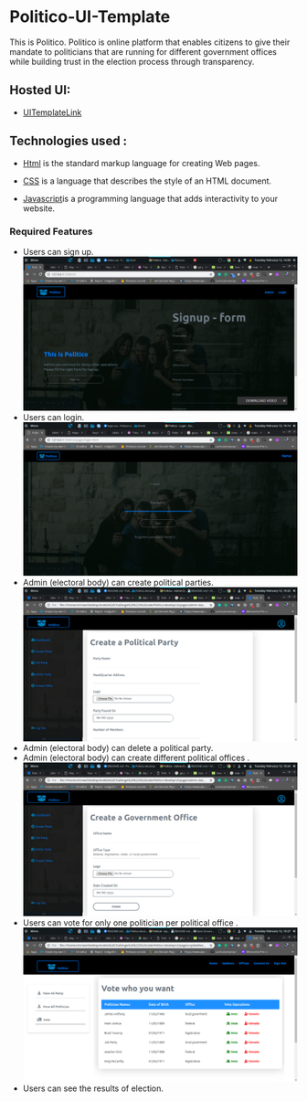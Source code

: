 # Politico-UI-Template
This is Politico. Politico is online platform that enables citizens to give their mandate to politicians that are running for different government offices while building trust in the election process through transparency.

 ## Hosted UI:

* [UITemplateLink](https://uhiriweaudace.github.io/Politico-UI-Template/)

## Technologies used :

* [Html](https://www.w3schools.com/html/html_intro.asp) is the standard markup language for creating Web pages.

* [CSS](https://www.w3schools.com/css/default.asp) is a language that describes the style of an HTML document.

* [Javascript](https://www.w3schools.com/js/js_intro.asp)is a programming language that adds interactivity to your website.

### Required Features

* Users can sign up.
![](UI/assets/screenshoot/index.png)
* Users can login.
![](UI/assets/screenshoot/login.png)
* Admin (electoral body) can create political parties.
![](UI/assets/screenshoot/AdminDash.png)
* Admin (electoral body) can delete a political party.
* Admin (electoral body) can create different political offices .
![](UI/assets/screenshoot/AdminOffices.png)
* Users can vote for only one politician per political office .
![](UI/assets/screenshoot/userVote.png)
* Users can see the results of election.
